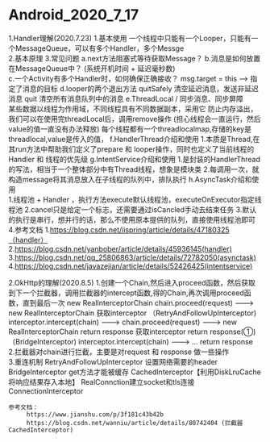 # Android_2020_7_17

1.Handler理解(2020.7.23)
    1.基本使用
        一个线程中只能有一个Looper，只能有一个MessageQueue，可以有多个Handler，多个Messge    
    2.基本原理
    3.常见问题
        a.next方法阻塞式等待获取Message？
        b.消息是如何放置在MessageQueue中？ (系统开机时间 + 延迟毫秒数)   
        c.一个Activity有多个Handler时，如何确保正确接收？
            msg.target = this --> 指定了消息的目标
        d.looper的两个退出方法
            quitSafely 清空延迟消息，发送非延迟消息 
            quit 清空所有消息队列中的消息
        e.ThreadLocal / 同步消息、同步屏障    
            某些数据以线程为作用域，不同线程具有不同数据副本，采用它
            防止内存溢出，我们可以在使用完threadLocal后，调用remove操作 (担心线程会一直运行，然后value的值一直没有办法释放) 
            每个线程都有一个threadlocalmap,存储的key是threadlocal,value是传入的值，
        f.HandlerThread介绍和使用
            1.本质是Thread,在其run方法中帮助我们定义了prepare 和 looper操作，同时也定义了当前线程的Handler 和 线程的优先级
        g.IntentService介绍和使用
            1.是封装的HandlerThread的写法，相当于一个整体部分中有Thread线程，想象是模块类
            2.每调用一次，就构造message将其消息放入在子线程的队列中，排队执行
        h.AsyncTask介绍和使用  
            1.线程池 + Handler ，执行方法execute默认线程池，executeOnExecutor指定线程池
            2.cancel只是给定一个标志，还需要通过isCancled手动去结束任务
            3.默认的执行是串行，想并行的话，那么不使用原本提供的队列，直接使用线程池即可
    4.参考文档
        1.https://blog.csdn.net/iispring/article/details/47180325（handler）
        2.https://blog.csdn.net/yanbober/article/details/45936145(handler)   
        3.https://blog.csdn.net/qq_25806863/article/details/72782050(asynctask) 
        4.https://blog.csdn.net/javazejian/article/details/52426425(intentservice)
                   
        
2.OkHttp的理解(2020.8.5)
    1.创建一个Chain,然后进入proceed函数，然后获取到下一个拦截器，调用拦截器的intercept函数,得的Chain,再次调用proceed函数，直到最后一次
    new RealInterceptorChain
    chain.proceed(request) ---> new RealInterceptorChain
                                获取interceptor
 （RetryAndFollowUpInterceptor) interceptor.intercept(chain) --->  chain.proceed(request) ---> new RealInterceptorChain
                                return response                                                获取interceptor
    return response(①)                                                                       （BridgeInterceptor) interceptor.intercept(chain)  ---> ... 
                                                                                               return response   
    2.拦截器对chain进行拦截，主要是对request 和 response 做一些操作  
    3.重连机制 RetryAndFollowUpInterceptor
      设置网络需要的header BridgeInterceptor
      get方法才能被缓存 CachedInterceptor【利用DiskLruCache将响应结果存入本地】
      RealConnction建立socket和tls连接 ConnectionInterceptor
   
    参考文档：
         https://www.jianshu.com/p/3f181c43b42b  
         https://blog.csdn.net/wanniu/article/details/80742404 (拦截器 CachedInterceptor)
       
    


























